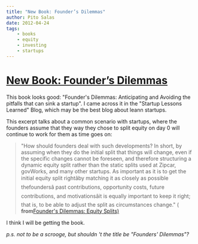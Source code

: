 ```yaml
---
title: "New Book: Founder’s Dilemmas"
author: Pito Salas
date: 2012-04-24
tags:
    - books
    - equity
    - investing
    - startups
---
```

# [New Book: Founder’s Dilemmas](None)




This book looks good: "Founder's Dilemmas: Anticipating and Avoiding the
pitfalls that can sink a startup". I came across it in the "Startup Lessons
Learned" Blog, which may be the best blog about leann startups.

This excerpt talks about a common scenario with startups, where the founders
assume that they way they chose to split equity on day 0 will continue to work
for them as time goes on:

> "How should founders deal with such developments? In short, by assuming when
> they do the initial split that things will change, even if the specific
> changes cannot be foreseen, and therefore structuring a dynamic equity split
> rather than the static splits used at Zipcar, govWorks, and many other
> startups. As important as it is to get the initial equity split rightâby
> matching it as closely as possible thefoundersâ past contributions,
> opportunity costs, future contributions, and motivationsâit is equally
> important to keep it right; that is, to be able to adjust the split as
> circumstances change." ( **from**[Founder's Dilemmas: Equity
> Splits)](<http://www.startuplessonslearned.com/>)

I think I will be getting the book.

_p.s. not to be a scrooge, but shouldn 't the title be "Founders' Dilemmas"?_


